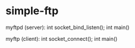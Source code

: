# simple-ftp

myftpd (server):
int socket_bind_listen();
int main()


myftp (client):
int socket_connect();
int main()
